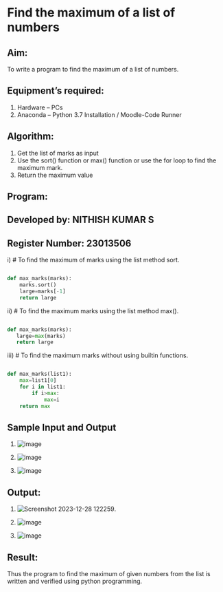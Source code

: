 # Find the maximum of a list of numbers
## Aim:
To write a program to find the maximum of a list of numbers.
## Equipment’s required:
1.	Hardware – PCs
2.	Anaconda – Python 3.7 Installation / Moodle-Code Runner
## Algorithm:
1.	Get the list of marks as input
2.	Use the sort() function or max() function or use the for loop to find the maximum mark.
3.	Return the maximum value
## Program:
## Developed by: NITHISH KUMAR S
## Register Number: 23013506

i)	# To find the maximum of marks using the list method sort.
```Python

def max_marks(marks):
    marks.sort()
    large=marks[-1]
    return large

```

ii)	# To find the maximum marks using the list method max().
```Python

def max_marks(marks):
   large=max(marks)
   return large

```

iii) # To find the maximum marks without using builtin functions.
```Python

def max_marks(list1):
    max=list1[0]
    for i in list1:
        if i>max:
            max=i
    return max

```
## Sample Input and Output

1) ![image](https://github.com/nithish467/FindMaximum/assets/150232274/c3e5000c-9587-4853-835e-17f0d3842450)


2) ![image](https://github.com/nithish467/FindMaximum/assets/150232274/20bbeb91-8dd9-46fd-b82e-ef877984c380)


3) ![image](https://github.com/nithish467/FindMaximum/assets/150232274/2520fd14-d4a6-4f26-8ea1-84dd4e29b0a5)



## Output:

1) ![Screenshot 2023-12-28 122259](https://github.com/nithish467/FindMaximum/assets/150232274/6ddcda17-def7-47df-892b-ee9d95f3a0d9).


2) ![image](https://github.com/nithish467/FindMaximum/assets/150232274/4d3171e1-2792-4d46-a76c-794592fa6ddf)


3) ![image](https://github.com/nithish467/FindMaximum/assets/150232274/c66c6be6-dc39-4269-8793-4dab678fcc1a)






## Result:
Thus the program to find the maximum of given numbers from the list is written and verified using python programming.
